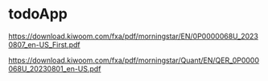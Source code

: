 # todoApp

https://download.kiwoom.com/fxa/pdf/morningstar/EN/0P0000068U_20230807_en-US_First.pdf

https://download.kiwoom.com/fxa/pdf/morningstar/Quant/EN/QER_0P0000068U_20230801_en-US.pdf
